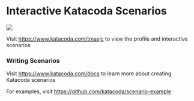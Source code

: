 # Interactive Katacoda Scenarios

[![](http://shields.katacoda.com/katacoda/tmasjc/count.svg)](https://www.katacoda.com/tmasjc "Get your profile on Katacoda.com")

Visit https://www.katacoda.com/tmasjc to view the profile and interactive scenarios

### Writing Scenarios
Visit https://www.katacoda.com/docs to learn more about creating Katacoda scenarios

For examples, visit https://github.com/katacoda/scenario-example
